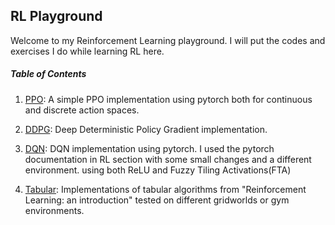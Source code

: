 ## RL Playground
Welcome to my Reinforcement Learning playground. I will put the codes and exercises I do while learning RL here.

##### Table of Contents

1. [PPO](PPO): A simple PPO implementation using pytorch both for continuous and discrete action spaces.

2. [DDPG](DDPG): Deep Deterministic Policy Gradient implementation.

3. [DQN](DQN): DQN implementation using pytorch. I used the pytorch documentation in RL section with some small changes and a different environment. using both ReLU and Fuzzy Tiling Activations(FTA)

4. [Tabular](Tabular): Implementations of tabular algorithms from "Reinforcement Learning: an introduction" tested on different gridworlds or gym environments.


